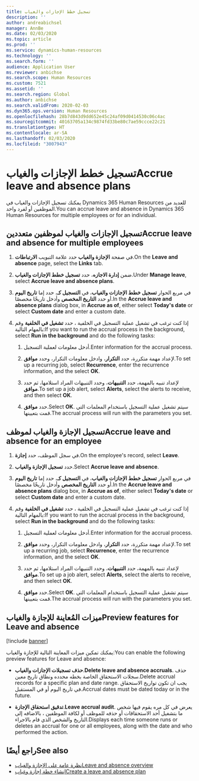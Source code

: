 ```yaml
---
title: تسجيل خطط الإجازات والغياب
description: ''
author: andreabichsel
manager: AnnBe
ms.date: 02/03/2020
ms.topic: article
ms.prod: ''
ms.service: dynamics-human-resources
ms.technology: ''
ms.search.form: ''
audience: Application User
ms.reviewer: anbichse
ms.search.scope: Human Resources
ms.custom: 7521
ms.assetid: ''
ms.search.region: Global
ms.author: anbichse
ms.search.validFrom: 2020-02-03
ms.dyn365.ops.version: Human Resources
ms.openlocfilehash: 28b7d843d9dd652e45c24af09d0414530c06c4ac
ms.sourcegitcommit: 40163705a134c9874fd33be80c7ae59ccce22c21
ms.translationtype: HT
ms.contentlocale: ar-SA
ms.lasthandoff: 02/03/2020
ms.locfileid: "3007943"
---
```

# <a name="accrue-leave-and-absence-plans"></a><span data-ttu-id="e4b24-102">تسجيل خطط الإجازات والغياب</span><span class="sxs-lookup"><span data-stu-id="e4b24-102">Accrue leave and absence plans</span></span>

<span data-ttu-id="e4b24-103">يمكنك تسجيل الإجازات والغياب في Dynamics 365 Human Resources للعديد من الموظفين أو لفرد واحد.</span><span class="sxs-lookup"><span data-stu-id="e4b24-103">You can accrue leave and absence in Dynamics 365 Human Resources for multiple employees or for an individual.</span></span>

## <a name="accrue-leave-and-absence-for-multiple-employees"></a><span data-ttu-id="e4b24-104">تسجيل الإجازات والغياب لموظفين متعددين</span><span class="sxs-lookup"><span data-stu-id="e4b24-104">Accrue leave and absence for multiple employees</span></span>

1. <span data-ttu-id="e4b24-105">في صفحة **‏‫الإجازة والغياب‬** حدد علامة التبويب **الارتباطات**.</span><span class="sxs-lookup"><span data-stu-id="e4b24-105">On the **Leave and absence** page, select the **Links** tab.</span></span>

2. <span data-ttu-id="e4b24-106">ضمن **إدارة الاجازه**، حدد **تسجيل خطط الإجازات والغياب**.</span><span class="sxs-lookup"><span data-stu-id="e4b24-106">Under **Manage leave**, select **Accrue leave and absence plans**.</span></span>

3. <span data-ttu-id="e4b24-107">في مربع الحوار **تسجيل خطط الإجازات والغياب**، في **التسجيل كـ**، حدد إما **تاريخ اليوم** أو حدد **التاريخ المخصص** وأدخل تاريخًا مخصصًا.</span><span class="sxs-lookup"><span data-stu-id="e4b24-107">In the **Accrue leave and absence plans** dialog box, in **Accrue as of**, either select **Today's date** or select **Custom date** and enter a custom date.</span></span>

4. <span data-ttu-id="e4b24-108">إذا كنت ترغب في تشغيل عملية التسجيل في الخلفية ، حدد **تشغيل في الخلفية** وقم بالمهام التالية:</span><span class="sxs-lookup"><span data-stu-id="e4b24-108">If you want to run the accrual process in the background, select **Run in the background** and do the following tasks:</span></span>

   1. <span data-ttu-id="e4b24-109">أدخل معلومات لعملية التسجيل.</span><span class="sxs-lookup"><span data-stu-id="e4b24-109">Enter information for the accrual process.</span></span>

   2. <span data-ttu-id="e4b24-110">لإعداد مهمة متكررة، حدد **التكرار**، وادخل معلومات التكرار، وحدد **موافق**.</span><span class="sxs-lookup"><span data-stu-id="e4b24-110">To set up a recurring job, select **Recurrence**, enter the recurrence information, and the select **OK**.</span></span>

   3. <span data-ttu-id="e4b24-111">لإعداد تنبيه بالمهمة، حدد **التنبيهات**، وحدد التنبيهات المراد استلامها، ثم حدد **موافق**.</span><span class="sxs-lookup"><span data-stu-id="e4b24-111">To set up a job alert, select **Alerts**, select the alerts to receive, and then select **OK**.</span></span>

   4. <span data-ttu-id="e4b24-112">حدد **موافق**.</span><span class="sxs-lookup"><span data-stu-id="e4b24-112">Select **OK**.</span></span> <span data-ttu-id="e4b24-113">سيتم تشغيل عملية التسجيل باستخدام المعلمات التي قمت بتعيينها.</span><span class="sxs-lookup"><span data-stu-id="e4b24-113">The accrual process will run with the parameters you set.</span></span>

## <a name="accrue-leave-and-absence-for-an-employee"></a><span data-ttu-id="e4b24-114">تسجيل الإجازة والغياب لموظف</span><span class="sxs-lookup"><span data-stu-id="e4b24-114">Accrue leave and absence for an employee</span></span>

1. <span data-ttu-id="e4b24-115">في سجل الموظف، حدد **إجازة**.</span><span class="sxs-lookup"><span data-stu-id="e4b24-115">On the employee's record, select **Leave**.</span></span>

2. <span data-ttu-id="e4b24-116">حدد **تسجيل الإجازة والغياب**.</span><span class="sxs-lookup"><span data-stu-id="e4b24-116">Select **Accrue leave and absence**.</span></span>

3. <span data-ttu-id="e4b24-117">في مربع الحوار **تسجيل خطط الإجازات والغياب**، في **التسجيل كـ**، حدد إما **تاريخ اليوم** أو حدد **التاريخ المخصص** وأدخل تاريخًا مخصصًا.</span><span class="sxs-lookup"><span data-stu-id="e4b24-117">In the **Accrue leave and absence plans** dialog box, in **Accrue as of**, either select **Today's date** or select **Custom date** and enter a custom date.</span></span>

4. <span data-ttu-id="e4b24-118">إذا كنت ترغب في تشغيل عملية التسجيل في الخلفية ، حدد **تشغيل في الخلفية** وقم بالمهام التالية:</span><span class="sxs-lookup"><span data-stu-id="e4b24-118">If you want to run the accrual process in the background, select **Run in the background** and do the following tasks:</span></span>

   1. <span data-ttu-id="e4b24-119">أدخل معلومات لعملية التسجيل.</span><span class="sxs-lookup"><span data-stu-id="e4b24-119">Enter information for the accrual process.</span></span>

   2. <span data-ttu-id="e4b24-120">لإعداد مهمة متكررة، حدد **التكرار**، وادخل معلومات التكرار، وحدد **موافق**.</span><span class="sxs-lookup"><span data-stu-id="e4b24-120">To set up a recurring job, select **Recurrence**, enter the recurrence information, and the select **OK**.</span></span>

   3. <span data-ttu-id="e4b24-121">لإعداد تنبيه بالمهمة، حدد **التنبيهات**، وحدد التنبيهات المراد استلامها، ثم حدد **موافق**.</span><span class="sxs-lookup"><span data-stu-id="e4b24-121">To set up a job alert, select **Alerts**, select the alerts to receive, and then select **OK**.</span></span>

   4. <span data-ttu-id="e4b24-122">حدد **موافق**.</span><span class="sxs-lookup"><span data-stu-id="e4b24-122">Select **OK**.</span></span> <span data-ttu-id="e4b24-123">سيتم تشغيل عملية التسجيل باستخدام المعلمات التي قمت بتعيينها.</span><span class="sxs-lookup"><span data-stu-id="e4b24-123">The accrual process will run with the parameters you set.</span></span>

## <a name="preview-features-for-leave-and-absence"></a><span data-ttu-id="e4b24-124">ميزات المُعاينة للإجازة والغياب</span><span class="sxs-lookup"><span data-stu-id="e4b24-124">Preview features for Leave and absence</span></span>

[!include [banner](includes/preview-feature-leave-absence.md)]

<span data-ttu-id="e4b24-125">يمكنك تمكين ميزات المعاينة التالية للإجازة والغياب:</span><span class="sxs-lookup"><span data-stu-id="e4b24-125">You can enable the following preview features for Leave and absence:</span></span>

- <span data-ttu-id="e4b24-126">**حذف تسجيلات الإجازات والغياب**.</span><span class="sxs-lookup"><span data-stu-id="e4b24-126">**Delete leave and absence accruals**.</span></span> <span data-ttu-id="e4b24-127">حذف سجلات الاستحقاق الخاصة بخطه محدده ونطاق تاريخ معين.</span><span class="sxs-lookup"><span data-stu-id="e4b24-127">Delete accrual records for a specific plan and date range.</span></span> <span data-ttu-id="e4b24-128">يجب ان تكون تواريخ الاستحقاق في تاريخ اليوم أو في المستقبل.</span><span class="sxs-lookup"><span data-stu-id="e4b24-128">Accrual dates must be dated today or in the future.</span></span>

- <span data-ttu-id="e4b24-129">**تدقيق استحقاق الإجازة**.</span><span class="sxs-lookup"><span data-stu-id="e4b24-129">**Leave accrual audit**.</span></span> <span data-ttu-id="e4b24-130">يعرض في كل مره يقوم فيها شخص ما بتشغيل أحد الاستحقاقات أو حذفه للموظف أو لكافة الموظفين ، بالاضافه إلى التاريخ والشخص الذي قام بالاجراء.</span><span class="sxs-lookup"><span data-stu-id="e4b24-130">Displays each time someone runs or deletes an accrual for one or all employees, along with the date and who performed the action.</span></span>

## <a name="see-also"></a><span data-ttu-id="e4b24-131">راجع أيضًا</span><span class="sxs-lookup"><span data-stu-id="e4b24-131">See also</span></span>

- [<span data-ttu-id="e4b24-132">نظرة عامة على الإجازة والغياب</span><span class="sxs-lookup"><span data-stu-id="e4b24-132">Leave and absence overview</span></span>](hr-leave-and-absence-overview.md)
- [<span data-ttu-id="e4b24-133">إنشاء خطة إجازة وغياب</span><span class="sxs-lookup"><span data-stu-id="e4b24-133">Create a leave and absence plan</span></span>](hr-leave-and-absence-plans.md)